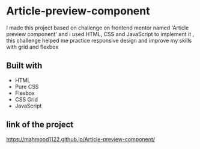 # Article-preview-component
I made this project based on challenge on frontend mentor named 'Article preview component' and i used HTML, CSS and JavaScript to implement it , this challenge helped me practice responsive design and improve my skills with grid and flexbox 

## Built with
 - HTML
 - Pure CSS
 - Flexbox
 - CSS Grid
 - JavaScript

 ## link of the project
https://mahmood1122.github.io/Article-preview-component/

